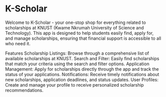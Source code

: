 # K-Scholar

Welcome to K-Scholar - your one-stop shop for everything related to scholarships at KNUST (Kwame Nkrumah University of Science and Technology). This app is designed to help students easily find, apply for, and manage scholarships, ensuring that financial support is accessible to all who need it.

Features
Scholarship Listings: Browse through a comprehensive list of available scholarships at KNUST.
Search and Filter: Easily find scholarships that match your criteria using the search and filter options.
Application Management: Apply for scholarships directly through the app and track the status of your applications.
Notifications: Receive timely notifications about new scholarships, application deadlines, and status updates.
User Profiles: Create and manage your profile to receive personalized scholarship recommendations.

